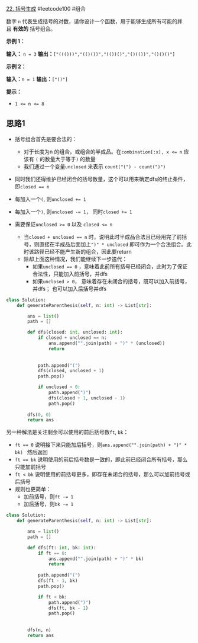 [22. 括号生成](https://leetcode.cn/problems/generate-parentheses/) #leetcode100 #组合 

数字 `n` 代表生成括号的对数，请你设计一个函数，用于能够生成所有可能的并且 **有效的** 括号组合。

**示例 1：**

**输入：** `n = 3`
**输出：**`["((()))","(()())","(())()","()(())","()()()"]`

**示例 2：**

**输入：**`n = 1`
**输出：**`["()"]`

**提示：**

- `1 <= n <= 8`


## 思路1

- 括号组合首先是要合法的：
  - 对于长度为n 的组合，或组合的半成品。在`combination[:x], x <= n` 应该有 `(` 的数量大于等于`)` 的数量
  - 我们通过一个变量`unclosed` 来表示 `count("(") - count(")")`
- 同时我们还得维护已经闭合的括号数量，这个可以用来确定dfs的终止条件，即`closed == n`

- 每加入一个`(`, 则`unclosed += 1`
- 每加入一个`)`, 则`unclosed -= 1`， 同时`closed += 1`
- 需要保证`unclosed >= 0` 以及 `closed <= n`
  - 当`closed + unclosed == n` 时，说明此时半成品合法且已经用完了前括号，则直接在半成品后面加上`")" * unclosed` 即可作为一个合法组合。此时该路径已经不能产生新的组合，因此要return
  - 除却上面这种情况，我们能继续下一步迭代：
    - 如果`unclosed == 0` ，意味着此前所有括号已经闭合，此时为了保证合法性，只能加入前括号，并dfs
    - 如果`unclosed > 0`， 意味着存在未闭合的括号，既可以加入前括号，并dfs； 也可以加入后括号并dfs

```python
class Solution:
    def generateParenthesis(self, n: int) -> List[str]:

        ans = list()
        path = []

        def dfs(closed: int, unclosed: int):
            if closed + unclosed == n:
                ans.append("".join(path) + ")" * (unclosed))
                return
            
            
            path.append("(")
            dfs(closed, unclosed + 1)
            path.pop()

            if unclosed > 0:
                path.append(")")
                dfs(closed + 1, unclosed - 1)
                path.pop()
        
        dfs(0, 0)
        return ans
```

另一种解法是关注剩余可以使用的前后括号数`ft`, `bk`：
- `ft == 0` 说明接下来只能加后括号，则`ans.append("".join(path) + ")" * bk) ` 然后返回
- `ft == bk` 说明使用的前后括号数是一致的，即此前已经闭合所有括号，那么只能加前括号
- `ft < bk` 说明使用的前括号更多，即存在未闭合的括号，那么可以加前括号或后括号
- 规则也更简单：
  - 加前括号，则`ft -= 1`
  - 加后括号，则`bk -= 1`

```python
class Solution:
    def generateParenthesis(self, n: int) -> List[str]:

        ans = list()
        path = []

        def dfs(ft: int, bk: int):
            if ft == 0:
                ans.append("".join(path) + ")" * bk)
                return
            
            path.append("(")
            dfs(ft - 1, bk)
            path.pop()

            if ft < bk:
                path.append(")")
                dfs(ft, bk - 1)
                path.pop()
            
        
        dfs(n, n)
        return ans
```